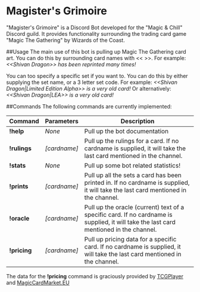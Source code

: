 # Magister's Grimoire
"Magister's Grimoire" is a Discord Bot developed for the "Magic & Chill" Discord guild. It provides functionality surrounding the trading card game "Magic The Gathering" by Wizards of the Coast.

##Usage
The main use of this bot is pulling up Magic The Gathering card art. You can do this by surrounding card names with << >>.
For example: _<\<Shivan Dragon>> has been reprinted many times!_

You can too specify a specific set if you want to. You can do this by either supplying the set name, or a 3 letter set code.
For example: _<\<Shivan Dragon|Limited Edition Alpha>> is a very old card!_
Or alternatively: _<\<Shivan Dragon|LEA>> is a very old card!_

##Commands
The following commands are currently implemented:

Command | Parameters | Description
------------ | ------------- | -------------
**!help** | _None_ | Pull up the bot documentation
**!rulings** | _[cardname]_ | Pull up the rulings for a card. If no cardname is supplied, it will take the last card mentioned in the channel.
**!stats** | _None_ | Pull up some bot related statistics!
**!prints** | _[cardname]_ | Pull up all the sets a card has been printed in. If no cardname is supplied, it will take the last card mentioned in the channel.
**!oracle** | _[cardname]_ | Pull up the oracle (current) text of a specific card. If no cardname is supplied, it will take the last card mentioned in the channel.
**!pricing** | _[cardname]_ | Pull up pricing data for a specific card. If no cardname is supplied, it will take the last card mentioned in the channel.


The data for the **!pricing** command is graciously provided by [TCGPlayer](http://tcgplayer.com) and [MagicCardMarket.EU](http://magiccardmarket.eu)
